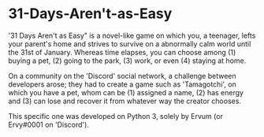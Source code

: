 # 31-Days-Aren't-as-Easy
'31 Days Aren't as Easy" is a novel-like game on which you, a teenager, lefts your parent's home and strives to survive on a abnormally calm world until the 31st of January.
Whereas time elapses, you can choose among (1) buying a pet, (2) going to the park, (3) work, or even (4) staying at home.



On a community on the 'Discord' social network, a challenge between developers arose;
they had to create a game such as 'Tamagotchi', on which you have a pet, whom can be 
(1) assigned a name, (2) has energy and (3) can lose and recover it from whatever way the creator chooses.



This specific one was developed on Python 3, solely by Ervum (or Ervy#0001 on 'Discord').
